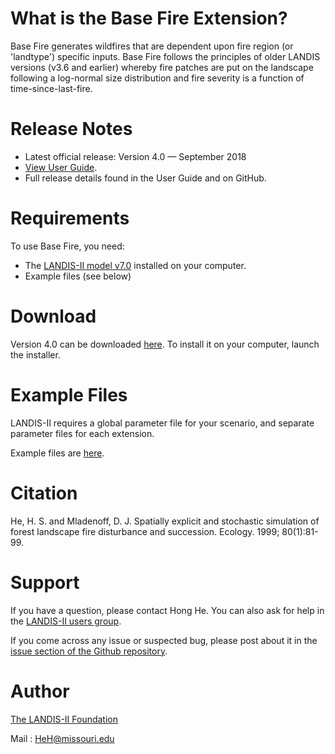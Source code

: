# What is the Base Fire Extension?

Base Fire generates wildfires that are dependent upon fire region (or 'landtype') specific inputs. Base Fire follows the principles of older LANDIS versions (v3.6 and earlier) whereby fire patches are put on the landscape following a log-normal size distribution and fire severity is a function of time-since-last-fire. 

# Release Notes

- Latest official release: Version 4.0 — September 2018
- [View User Guide](https://github.com/LANDIS-II-Foundation/Extension-Base-Fire/blob/master/docs/LANDIS-II%20Base%20Fire%20v4.0%20User%20Guide.pdf).
- Full release details found in the User Guide and on GitHub.

# Requirements

To use Base Fire, you need:

- The [LANDIS-II model v7.0](http://www.landis-ii.org/install) installed on your computer.
- Example files (see below)

# Download

Version 4.0 can be downloaded [here](https://github.com/LANDIS-II-Foundation/Extension-Base-Fire/blob/master/deploy/installer/LANDIS-II-V7%20Base%20Fire%204.0-setup.exe). To install it on your computer, launch the installer.

# Example Files

LANDIS-II requires a global parameter file for your scenario, and separate parameter files for each extension.

Example files are [here](https://downgit.github.io/#/home?url=https://github.com/LANDIS-II-Foundation/Extension-Base-Fire/blob/master/testings/Core7.0-BaseFire4.0).

# Citation

He, H. S. and Mladenoff, D. J. Spatially explicit and stochastic simulation of forest landscape fire disturbance and succession. Ecology. 1999; 80(1):81-99.

# Support

If you have a question, please contact Hong He. 
You can also ask for help in the [LANDIS-II users group](http://www.landis-ii.org/users).

If you come across any issue or suspected bug, please post about it in the [issue section of the Github repository](https://github.com/LANDIS-II-Foundation/Extension-Base-Fire/issues).

# Author

[The LANDIS-II Foundation](http://www.landis-ii.org)

Mail : HeH@missouri.edu
